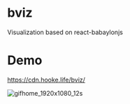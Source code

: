 # bviz
Visualization based on react-babaylonjs

# Demo
https://cdn.hooke.life/bviz/

![gifhome_1920x1080_12s](https://user-images.githubusercontent.com/3053496/77535647-e78ba700-6ed5-11ea-83f1-328bee437656.gif)

